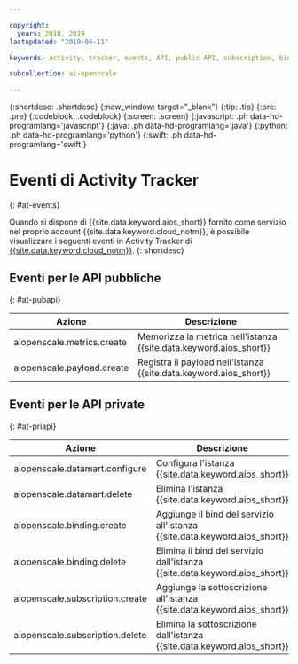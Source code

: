 ```yaml
---

copyright:
  years: 2018, 2019
lastupdated: "2019-06-11"

keywords: activity, tracker, events, API, public API, subscription, binding

subcollection: ai-openscale

---
```


{:shortdesc: .shortdesc}
{:new_window: target="_blank"}
{:tip: .tip}
{:pre: .pre}
{:codeblock: .codeblock}
{:screen: .screen}
{:javascript: .ph data-hd-programlang='javascript'}
{:java: .ph data-hd-programlang='java'}
{:python: .ph data-hd-programlang='python'}
{:swift: .ph data-hd-programlang='swift'}

# Eventi di Activity Tracker
{: #at-events}

Quando si dispone di {{site.data.keyword.aios_short}} fornito come servizio nel proprio account {{site.data.keyword.cloud_notm}}, è possibile visualizzare i seguenti eventi in Activity Tracker di [{{site.data.keyword.cloud_notm}}](/docs/services/cloud-activity-tracker?topic=cloud-activity-tracker-activity_tracker_ov).
{: shortdesc}

## Eventi per le API pubbliche
{: #at-pubapi}

| Azione | Descrizione |
| -- | -- |
| aiopenscale.metrics.create | Memorizza la metrica nell'istanza {{site.data.keyword.aios_short}} |
| aiopenscale.payload.create | Registra il payload nell'istanza {{site.data.keyword.aios_short}} |

## Eventi per le API private
{: #at-priapi}

| Azione | Descrizione |
| -- | -- |
| aiopenscale.datamart.configure | Configura l'istanza {{site.data.keyword.aios_short}} |
| aiopenscale.datamart.delete | Elimina l'istanza {{site.data.keyword.aios_short}} |
| aiopenscale.binding.create | Aggiunge il bind del servizio all'istanza {{site.data.keyword.aios_short}} |
| aiopenscale.binding.delete | Elimina il bind del servizio dall'istanza {{site.data.keyword.aios_short}} |
| aiopenscale.subscription.create | Aggiunge la sottoscrizione all'istanza {{site.data.keyword.aios_short}} |
| aiopenscale.subscription.delete | Elimina la sottoscrizione dall'istanza {{site.data.keyword.aios_short}} |

